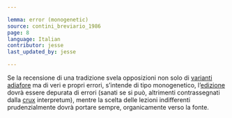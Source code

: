 ```yaml
---

lemma: error (monogenetic)
source: contini_breviario_1986
page: 8
language: Italian
contributor: jesse
last_updated_by: jesse

---
```

Se la recensione di una tradizione svela opposizioni non solo di [varianti adiafore](variantIndifferent.html) ma di veri e propri errori, s’intende di tipo monogenetico, l’[edizione](editionCritical.html) dovrà essere depurata di errori (sanati se si può, altrimenti contrassegnati dalla [crux](crux.html) interpretum), mentre la scelta delle lezioni indifferenti prudenzialmente dovrà portare sempre, organicamente verso la fonte.
